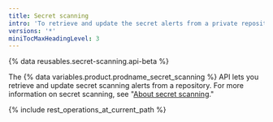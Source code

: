 ```yaml
---
title: Secret scanning
intro: 'To retrieve and update the secret alerts from a private repository, you can use Secret Scanning API.'
versions: '*'
miniTocMaxHeadingLevel: 3
---
```


{% data reusables.secret-scanning.api-beta %}

The {% data variables.product.prodname_secret_scanning %} API lets you retrieve and update secret scanning alerts from a repository. For more information on secret scanning, see "[About secret scanning](/code-security/secret-security/about-secret-scanning)."

{% include rest_operations_at_current_path %}

